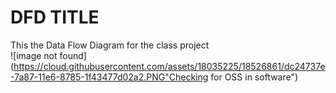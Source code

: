 # DFD TITLE
 This the Data Flow Diagram for the class project <br/>
![image not found](https://cloud.githubusercontent.com/assets/18035225/18526861/dc24737e-7a87-11e6-8785-1f43477d02a2.PNG"Checking for OSS in software")
